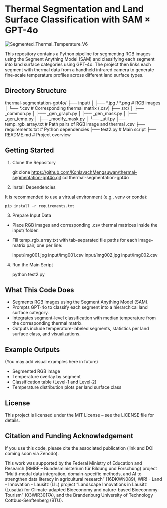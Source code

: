 # Thermal Segmentation and Land Surface Classification with SAM × GPT-4o

![Segmented_Thermal_Temperature_V6](https://github.com/user-attachments/assets/6dd82968-6563-4c18-9057-556f2810bb3d)


This repository contains a Python pipeline for segmenting RGB images using the Segment Anything Model (SAM) and classifying each segment into land surface categories using GPT-4o. The project then links each segment with thermal data from a handheld infrared camera to generate fine-scale temperature profiles across different land surface types.

## Directory Structure

thermal-segmentation-gpt4o/
├── input/
│   ├── *.jpg / *.png               # RGB images
│   └── *.csv                       # Corresponding thermal matrix (.csv)
├── src/
│   ├── _common.py
│   ├── _gen_graph.py
│   ├── _gen_mask.py
│   ├── _gen_temp.py
│   ├── _modify_mask.py
│   └── _util.py
├── temp_rgb_array.txt             # Path pairs of RGB image and thermal .csv
├── requirements.txt               # Python dependencies
├── test2.py                       # Main script
├── README.md                      # Project overview

## Getting Started

1. Clone the Repository

    git clone https://github.com/KonlavachMengsuwan/thermal-segmentation-gpt4o.git
    cd thermal-segmentation-gpt4o

2. Install Dependencies

It is recommended to use a virtual environment (e.g., venv or conda):

    pip install -r requirements.txt

3. Prepare Input Data

- Place RGB images and corresponding .csv thermal matrices inside the input/ folder.
- Fill temp_rgb_array.txt with tab-separated file paths for each image–matrix pair, one per line:

    input/img001.jpg    input/img001.csv
    input/img002.jpg    input/img002.csv

4. Run the Main Script

    python test2.py

## What This Code Does

- Segments RGB images using the Segment Anything Model (SAM).
- Prompts GPT-4o to classify each segment into a hierarchical land surface category.
- Integrates segment-level classification with median temperature from the corresponding thermal matrix.
- Outputs include temperature-labeled segments, statistics per land surface class, and visualizations.

## Example Outputs

(You may add visual examples here in future)
- Segmented RGB image
- Temperature overlay by segment
- Classification table (Level-1 and Level-2)
- Temperature distribution plots per land surface class

## License

This project is licensed under the MIT License – see the LICENSE file for details.

## Citation and Funding Acknowledgement

If you use this code, please cite the associated publication (link and DOI coming soon via Zenodo).

This work was supported by the Federal Ministry of Education and Research (BMBF – Bundesministerium für Bildung und Forschung) project “Multi-modal data integration, domain-specific methods, and AI to strengthen data literacy in agricultural research” (16DKWN089), WIR! - Land - Innovation - Lausitz (LIL) project “Landscape Innovations in Lausitz (Lusatia) for Climate-adapted Bioeconomy and nature-based Bioeconomy-Tourism” (03WIR3017A), and the Brandenburg University of Technology Cottbus-Senftenberg (BTU).
